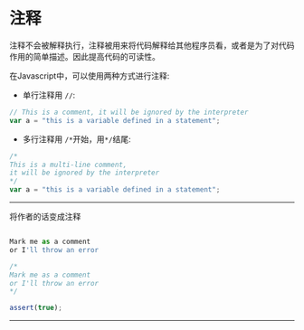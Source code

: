# 注释

注释不会被解释执行，注释被用来将代码解释给其他程序员看，或者是为了对代码作用的简单描述。因此提高代码的可读性。

在Javascript中，可以使用两种方式进行注释:

* 单行注释用 `//`:

```javascript
// This is a comment, it will be ignored by the interpreter
var a = "this is a variable defined in a statement";
```

* 多行注释用 `/*`开始，用`*/`结尾:

```javascript
/*
This is a multi-line comment,
it will be ignored by the interpreter
*/
var a = "this is a variable defined in a statement";
```


---

将作者的话变成注释

```js

Mark me as a comment
or I'll throw an error

```

```js
/*
Mark me as a comment
or I'll throw an error
*/
```

```js
assert(true);
```

---
